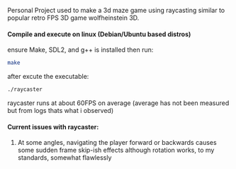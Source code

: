 Personal Project used to make a 3d maze game using raycasting
similar to popular retro FPS 3D game wolfheinstein 3D.

#### Compile and execute on linux (Debian/Ubuntu based distros)
ensure Make, SDL2, and g++ is installed then run:
```bash
make
```
after excute the executable:
```bash
./raycaster
```
raycaster runs at about 60FPS on average (average has not been measured but from logs thats what i observed)

#### Current issues with raycaster:
1) At some angles, navigating the player forward or backwards causes some sudden frame skip-ish effects although rotation works, to my standards, somewhat flawlessly
